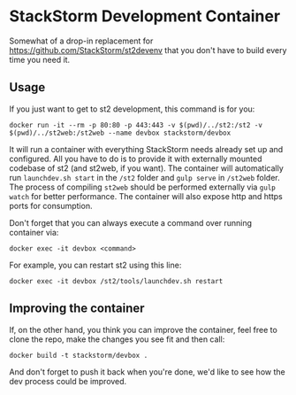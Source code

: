 # StackStorm Development Container

Somewhat of a drop-in replacement for https://github.com/StackStorm/st2devenv that you don't have to build every time you need it.

## Usage

If you just want to get to st2 development, this command is for you:

```
docker run -it --rm -p 80:80 -p 443:443 -v $(pwd)/../st2:/st2 -v $(pwd)/../st2web:/st2web --name devbox stackstorm/devbox
```

It will run a container with everything StackStorm needs already set up and configured. All you have to do is to provide it with externally mounted codebase of st2 (and st2web, if you want). The container will automatically run `launchdev.sh start` in the `/st2` folder and `gulp serve` in `/st2web` folder. The process of compiling `st2web` should be performed externally via `gulp watch` for better performance. The container will also expose http and https ports for consumption.

Don't forget that you can always execute a command over running container via:

```
docker exec -it devbox <command>
```

For example, you can restart st2 using this line:

```
docker exec -it devbox /st2/tools/launchdev.sh restart
```

## Improving the container

If, on the other hand, you think you can improve the container, feel free to clone the repo, make the changes you see fit and then call:

```
docker build -t stackstorm/devbox .
```

And don't forget to push it back when you're done, we'd like to see how the dev process could be improved.